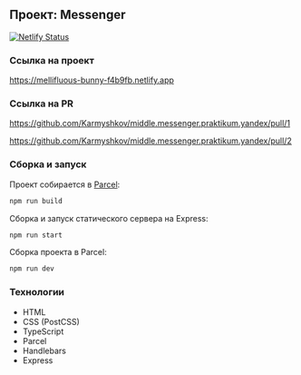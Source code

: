 ## Проект: Messenger

[![Netlify Status](https://api.netlify.com/api/v1/badges/8d2019e6-98b7-43d0-8cad-a2d86bee843b/deploy-status)](https://app.netlify.com/sites/mellifluous-bunny-f4b9fb/deploys)

### Ссылка на проект

https://mellifluous-bunny-f4b9fb.netlify.app

### Ссылка на PR

https://github.com/Karmyshkov/middle.messenger.praktikum.yandex/pull/1

https://github.com/Karmyshkov/middle.messenger.praktikum.yandex/pull/2

### Сборка и запуск

Проект собирается в [Parcel](https://parceljs.org/):

```bash
npm run build
```

Сборка и запуск статического сервера на Express:

```bash
npm run start
```

Сборка проекта в Parcel:

```bash
npm run dev
```

### Технологии

- HTML
- CSS (PostCSS)
- TypeScript
- Parcel
- Handlebars
- Express
